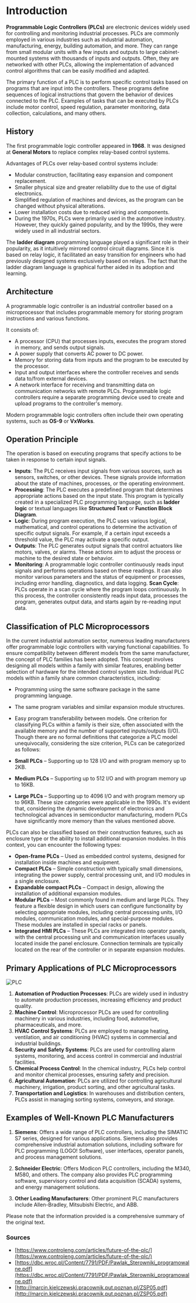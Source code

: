 # Introduction

**Programmable Logic Controllers (PLCs)** are electronic devices widely used for controlling and monitoring industrial processes. PLCs are commonly employed in various industries such as industrial automation, manufacturing, energy, building automation, and more. They can range from small modular units with a few inputs and outputs to large cabinet-mounted systems with thousands of inputs and outputs. Often, they are networked with other PLCs, allowing the implementation of advanced control algorithms that can be easily modified and adapted.

The primary function of a PLC is to perform specific control tasks based on programs that are input into the controllers. These programs define sequences of logical instructions that govern the behavior of devices connected to the PLC. Examples of tasks that can be executed by PLCs include motor control, speed regulation, parameter monitoring, data collection, calculations, and many others.

## History

The first programmable logic controller appeared in **1968**. It was designed at **General Motors** to replace complex relay-based control systems.

Advantages of PLCs over relay-based control systems include:

- Modular construction, facilitating easy expansion and component replacement.
- Smaller physical size and greater reliability due to the use of digital electronics.
- Simplified regulation of machines and devices, as the program can be changed without physical alterations.
- Lower installation costs due to reduced wiring and components.
- During the 1970s, PLCs were primarily used in the automotive industry. However, they quickly gained popularity, and by the 1990s, they were widely used in all industrial sectors.

The **ladder diagram** programming language played a significant role in their popularity, as it intuitively mirrored control circuit diagrams. Since it is based on relay logic, it facilitated an easy transition for engineers who had previously designed systems exclusively based on relays. The fact that the ladder diagram language is graphical further aided in its adoption and learning.

## Architecture

A programmable logic controller is an industrial controller based on a microprocessor that includes programmable memory for storing program instructions and various functions.

It consists of:

- A processor (CPU) that processes inputs, executes the program stored in memory, and sends output signals.
- A power supply that converts AC power to DC power.
- Memory for storing data from inputs and the program to be executed by the processor.
- Input and output interfaces where the controller receives and sends data to/from external devices.
- A network interface for receiving and transmitting data on communication networks with remote PLCs.
Programmable logic controllers require a separate programming device used to create and upload programs to the controller's memory.

Modern programmable logic controllers often include their own operating systems, such as **OS-9** or **VxWorks**.

## Operation Principle

The operation is based on executing programs that specify actions to be taken in response to certain input signals.

- **Inputs**: The PLC receives input signals from various sources, such as sensors, switches, or other devices. These signals provide information about the state of machines, processes, or the operating environment.
- **Processing**: The PLC executes a predefined program that determines appropriate actions based on the input state. This program is typically created in a specialized PLC programming language, such as **ladder logic** or textual languages like **Structured Text** or **Function Block Diagram**.
- **Logic**: During program execution, the PLC uses various logical, mathematical, and control operations to determine the activation of specific output signals. For example, if a certain input exceeds a threshold value, the PLC may activate a specific output.
- **Outputs**: The PLC generates output signals that control actuators like motors, valves, or alarms. These actions aim to adjust the process or machine to the desired state or behavior.
- **Monitoring**: A programmable logic controller continuously reads input signals and performs operations based on these readings. It can also monitor various parameters and the status of equipment or processes, including error handling, diagnostics, and data logging.
**Scan Cycle**: PLCs operate in a scan cycle where the program loops continuously. In this process, the controller consistently reads input data, processes the program, generates output data, and starts again by re-reading input data.

## Classification of PLC Microprocessors

In the current industrial automation sector, numerous leading manufacturers offer programmable logic controllers with varying functional capabilities. To ensure compatibility between different models from the same manufacturer, the concept of PLC families has been adopted. This concept involves designing all models within a family with similar features, enabling better selection of hardware for the intended control system size. Individual PLC models within a family share common characteristics, including:

- Programming using the same software package in the same programming language.
- The same program variables and similar expansion module structures.
- Easy program transferability between models.
One criterion for classifying PLCs within a family is their size, often associated with the available memory and the number of supported inputs/outputs (I/O). Though there are no formal definitions that categorize a PLC model unequivocally, considering the size criterion, PLCs can be categorized as follows:

- **Small PLCs** – Supporting up to 128 I/O and with program memory up to 2KB.
- **Medium PLCs** – Supporting up to 512 I/O and with program memory up to 16KB.
- **Large PLCs** – Supporting up to 4096 I/O and with program memory up to 96KB.
These size categories were applicable in the 1990s. It's evident that, considering the dynamic development of electronics and technological advances in semiconductor manufacturing, modern PLCs have significantly more memory than the values mentioned above.

PLCs can also be classified based on their construction features, such as enclosure type or the ability to install additional expansion modules. In this context, you can encounter the following types:

- **Open-frame PLCs** – Used as embedded control systems, designed for installation inside machines and equipment.
- **Compact PLCs** – Simple construction with typically small dimensions, integrating the power supply, central processing unit, and I/O modules in a single enclosure.
- **Expandable compact PLCs** – Compact in design, allowing the installation of additional expansion modules.
- **Modular PLCs** – Most commonly found in medium and large PLCs. They feature a flexible design in which users can configure functionality by selecting appropriate modules, including central processing units, I/O modules, communication modules, and special-purpose modules. These modules are installed in special racks or panels.
- **Integrated HMI PLCs** – These PLCs are integrated into operator panels, with the central processing unit and communication interfaces usually located inside the panel enclosure. Connection terminals are typically located on the rear of the controller or in separate expansion modules.

## Primary Applications of PLC Microprocessors

![PLC](images/PLC.png)

1. **Automation of Production Processes**: PLCs are widely used in industry to automate production processes, increasing efficiency and product quality.
2. **Machine Control**: Microprocessor PLCs are used for controlling machinery in various industries, including food, automotive, pharmaceuticals, and more.
3. **HVAC Control Systems**: PLCs are employed to manage heating, ventilation, and air conditioning (HVAC) systems in commercial and industrial buildings.
4. **Security and Safety Systems**: PLCs are used for controlling alarm systems, monitoring, and access control in commercial and industrial facilities.
5. **Chemical Process Control**: In the chemical industry, PLCs help control and monitor chemical processes, ensuring safety and precision.
6. **Agricultural Automation**: PLCs are utilized for controlling agricultural machinery, irrigation, product sorting, and other agricultural tasks.
7. **Transportation and Logistics**: In warehouses and distribution centers, PLCs assist in managing sorting systems, conveyors, and storage.

## Examples of Well-Known PLC Manufacturers

1. **Siemens**: Offers a wide range of PLC controllers, including the SIMATIC S7 series, designed for various applications. Siemens also provides comprehensive industrial automation solutions, including software for PLC programming (LOGO! Software), user interfaces, operator panels, and process management solutions.

2. **Schneider Electric**: Offers Modicon PLC controllers, including the M340, M580, and others. The company also provides PLC programming software, supervisory control and data acquisition (SCADA) systems, and energy management solutions.

3. **Other Leading Manufacturers**: Other prominent PLC manufacturers include Allen-Bradley, Mitsubishi Electric, and ABB.

Please note that the information provided is a comprehensive summary of the original text.

### Sources

- [https://www.controleng.com/articles/future-of-the-plc/](https://www.controleng.com/articles/future-of-the-plc/)
- [https://dbc.wroc.pl/Content/7791/PDF/Pawlak_Sterowniki_programowalne.pdf](https://dbc.wroc.pl/Content/7791/PDF/Pawlak_Sterowniki_programowalne.pdf)
- [http://marcin.kielczewski.pracownik.put.poznan.pl/ZSP05.pdf](http://marcin.kielczewski.pracownik.put.poznan.pl/ZSP05.pdf)
